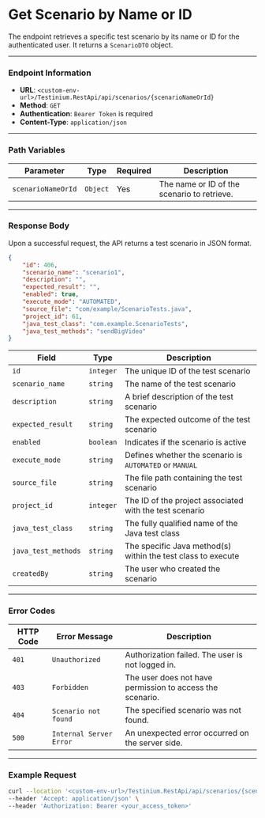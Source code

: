 # Get Scenario by Name or ID

The endpoint retrieves a specific test scenario by its name or ID for the authenticated user. It returns a `ScenarioDTO` object.

***

### Endpoint Information

* **URL**: `<custom-env-url>/Testinium.RestApi/api/scenarios/{scenarioNameOrId}`
* **Method**: `GET`
* **Authentication**: `Bearer Token` is required
* **Content-Type**: `application/json`

***

### Path Variables

| Parameter          | Type     | Required | Description                                 |
| ------------------ | -------- | -------- | ------------------------------------------- |
| `scenarioNameOrId` | `Object` | Yes      | The name or ID of the scenario to retrieve. |

***

### Response Body

Upon a successful request, the API returns a test scenario in JSON format.

```json
{
    "id": 406,
    "scenario_name": "scenario1",
    "description": "",
    "expected_result": "",
    "enabled": true,
    "execute_mode": "AUTOMATED",
    "source_file": "com/example/ScenarioTests.java",
    "project_id": 61,
    "java_test_class": "com.example.ScenarioTests",
    "java_test_methods": "sendBigVideo"
}
```

| Field               | Type      | Description                                                  |
| ------------------- | --------- | ------------------------------------------------------------ |
| `id`                | `integer` | The unique ID of the test scenario                           |
| `scenario_name`     | `string`  | The name of the test scenario                                |
| `description`       | `string`  | A brief description of the test scenario                     |
| `expected_result`   | `string`  | The expected outcome of the test scenario                    |
| `enabled`           | `boolean` | Indicates if the scenario is active                          |
| `execute_mode`      | `string`  | Defines whether the scenario is `AUTOMATED` or `MANUAL`      |
| `source_file`       | `string`  | The file path containing the test scenario                   |
| `project_id`        | `integer` | The ID of the project associated with the test scenario      |
| `java_test_class`   | `string`  | The fully qualified name of the Java test class              |
| `java_test_methods` | `string`  | The specific Java method(s) within the test class to execute |
| `createdBy`         | `string`  | The user who created the scenario                            |

***

### Error Codes

| HTTP Code | Error Message           | Description                                               |
| --------- | ----------------------- | --------------------------------------------------------- |
| `401`     | `Unauthorized`          | Authorization failed. The user is not logged in.          |
| `403`     | `Forbidden`             | The user does not have permission to access the scenario. |
| `404`     | `Scenario not found`    | The specified scenario was not found.                     |
| `500`     | `Internal Server Error` | An unexpected error occurred on the server side.          |

***

### Example Request

```bash
curl --location '<custom-env-url>/Testinium.RestApi/api/scenarios/{scenarioNameOrId}' \
--header 'Accept: application/json' \
--header 'Authorization: Bearer <your_access_token>'
```

